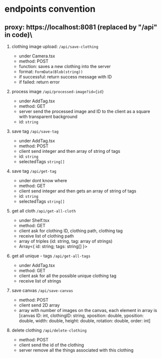 # endpoints convention

## proxy: https://localhost:8081 (replaced by "/api" in code)\

1. clothing image upload: `/api/save-clothing`

   - under Camera.tsx
   - method: POST
   - function: saves a new clothing into the server
   - format: `FormData(Blob(string))`
   - if successful: return success message with ID
   - if failed: return error

2. process image `/api/processed-image?id={id}`
   - under AddTag.tsx
   - method: GET
   - server send the processed image and ID to the client as a square with transparent background
   - id: `string`

3. save tag `/api/save-tag`
   - under AddTag.tsx
   - method: POST
   - client send integer and then array of string of tags
   - id: `string`
   - selectedTags `string[]`

4. save tag `/api/get-tag`
   - under dont know where
   - method: GET
   - client send integer and then gets an array of string of tags
   - id: `string`
   - selectedTags `string[]`

5. get all cloth `/api/get-all-cloth`

   - under Shelf.tsx
   - method: GET
   - client ask for clothing ID, clothing path, clothing tag
   - receive list of clothing path
   - array of triples (id: string, tag: array of strings)
   - Array<{ id: string; tags: string[] }>

6. get all unique - tags `/api/get-all-tags`

   - under AddTag.tsx
   - method: GET
   - client ask for all the possible unique clothing tag
   - receive list of strings

7. save canvas `/api/save-canvas`
   - method: POST
   - client send 2D array
   - array with number of images on the canvas, each element in array is [canvas ID: int, clothingID: string, xposition: double, yposition: double, width: double, height: double, rotation: double, order: int]

8. delete clothing `/api/delete-clothing`
   - method: POST
   - client send the id of the clothing
   - server remove all the things associated with this clothing

